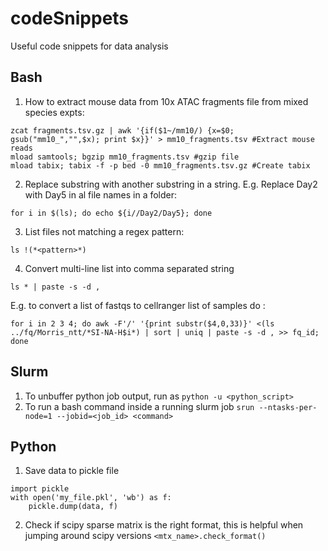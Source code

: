 # codeSnippets
Useful code snippets for data analysis

## Bash
1. How to extract mouse data from 10x ATAC fragments file from mixed species expts:<br />
```
zcat fragments.tsv.gz | awk '{if($1~/mm10/) {x=$0; gsub("mm10_","",$x); print $x}}' > mm10_fragments.tsv #Extract mouse reads
mload samtools; bgzip mm10_fragments.tsv #gzip file
mload tabix; tabix -f -p bed -0 mm10_fragments.tsv.gz #Create tabix
```
2. Replace substring with another substring in a string. E.g. Replace Day2 with Day5 in al file names in a folder:
```
for i in $(ls); do echo ${i//Day2/Day5}; done
```
3. List files not matching a regex pattern:
```
ls !(*<pattern>*)
```
4. Convert multi-line list into comma separated string
```
ls * | paste -s -d ,
```
E.g. to convert a list of fastqs to cellranger list of samples do :
```
for i in 2 3 4; do awk -F'/' '{print substr($4,0,33)}' <(ls ../fq/Morris_ntt/*SI-NA-H$i*) | sort | uniq | paste -s -d , >> fq_id; done
```

## Slurm
1. To unbuffer python job output, run as ```python -u <python_script>```
2. To run a bash command inside a running slurm job ```srun --ntasks-per-node=1 --jobid=<job_id> <command>```

## Python
1. Save data to pickle file <br/>
```
import pickle
with open('my_file.pkl', 'wb') as f:
    pickle.dump(data, f)
```
2. Check if scipy sparse matrix is the right format, this is helpful when jumping around scipy versions ```<mtx_name>.check_format()```
